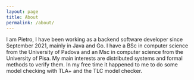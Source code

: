 ```yaml
---
layout: page
title: About
permalink: /about/
---
```


I am Pietro, I have been working as a backend software developer since September 2021, mainly in Java and Go.
I have a BSc in computer science from the University of Padova and an Msc in computer science from the University of Pisa. My main interests are distributed systems and formal methods to verify them. In my free time it happened to me to do some model checking with TLA+ and the TLC model checker. 
